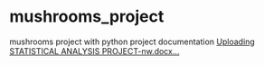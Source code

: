 # mushrooms_project
mushrooms project with python
 project documentation [Uploading STATISTICAL ANALYSIS PROJECT-nw.docx…]()

